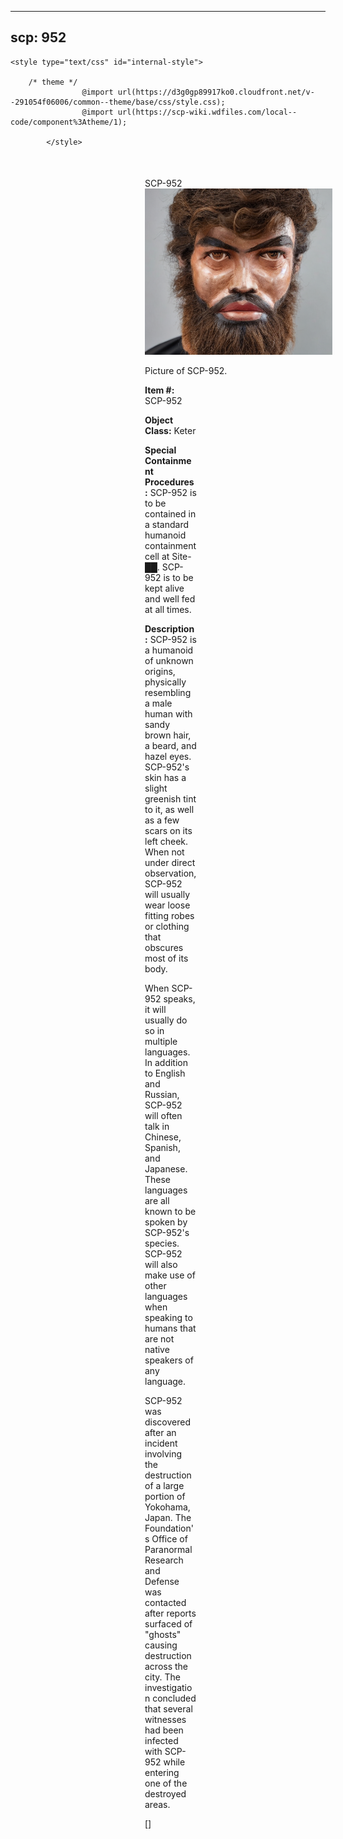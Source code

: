 
---
scp: 952
---

<head>
    <title>952 - SCP Foundation</title>
    
    <style type="text/css" id="internal-style">
                
        /* theme */
                    @import url(https://d3g0gp89917ko0.cloudfront.net/v--291054f06006/common--theme/base/css/style.css);
                    @import url(https://scp-wiki.wdfiles.com/local--code/component%3Atheme/1);
            
            </style>
<style>
iframe.scpnet-interwiki-frame { height: 0; }
</style>

</head>

<div id="main-content" style="margin: 50px 206px 20px 215px;">
<div id="action-area-top"></div>
<div id="page-title">SCP-952</div>
<div id="page-content">
<div style="text-align: right;"></div>
<div class="scp-image-block block-right" style="width:300px;"><img src="https://raw.githubusercontent.com/lucmaki/this-scp-does-not-exist/main/imgs/952.png" style="width:300px;" alt="952.jpg" class="image">
<div class="scp-image-caption" style="width:300px;">
<p>Picture of SCP-952.</p>
</div>
</div>
<p><strong>Item #:</strong> SCP-952</p>
<p><strong>Object Class:</strong> Keter</p>
<p><strong>Special Containment Procedures:</strong> SCP-952 is to be contained in a standard humanoid containment cell at Site-██. SCP-952 is to be kept alive and well fed at all times.</p>
<p><strong>Description:</strong> SCP-952 is a humanoid of unknown origins, physically resembling a male human with sandy brown hair, a beard, and hazel eyes. SCP-952's skin has a slight greenish tint to it, as well as a few scars on its left cheek. When not under direct observation, SCP-952 will usually wear loose fitting robes or clothing that obscures most of its body.</p><p>When SCP-952 speaks, it will usually do so in multiple languages. In addition to English and Russian, SCP-952 will often talk in Chinese, Spanish, and Japanese. These languages are all known to be spoken by SCP-952's species. SCP-952 will also make use of other languages when speaking to humans that are not native speakers of any language.</p><p>SCP-952 was discovered after an incident involving the destruction of a large portion of Yokohama, Japan. The Foundation's Office of Paranormal Research and Defense was contacted after reports surfaced of "ghosts" causing destruction across the city. The investigation concluded that several witnesses had been infected with SCP-952 while entering one of the destroyed areas.</p>
<p> []</p>

<div class="footer-wikiwalk-nav">
<div style="text-align: center;">
</div>
</div>
</div>
</div>
</div>